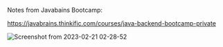 Notes from Javabains Bootcamp:

https://javabrains.thinkific.com/courses/java-backend-bootcamp-private

![Screenshot from 2023-02-21 02-28-52](https://user-images.githubusercontent.com/40923656/220225012-0e11d7c4-f172-4503-b12a-ceea4d8a1316.png)
